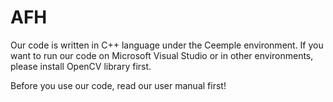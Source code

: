 # AFH
Our code is written in C++ language under the Ceemple environment. If you want to run our code on Microsoft Visual Studio or in other environments, please install OpenCV library first.

Before you use our code, read our user manual first!
